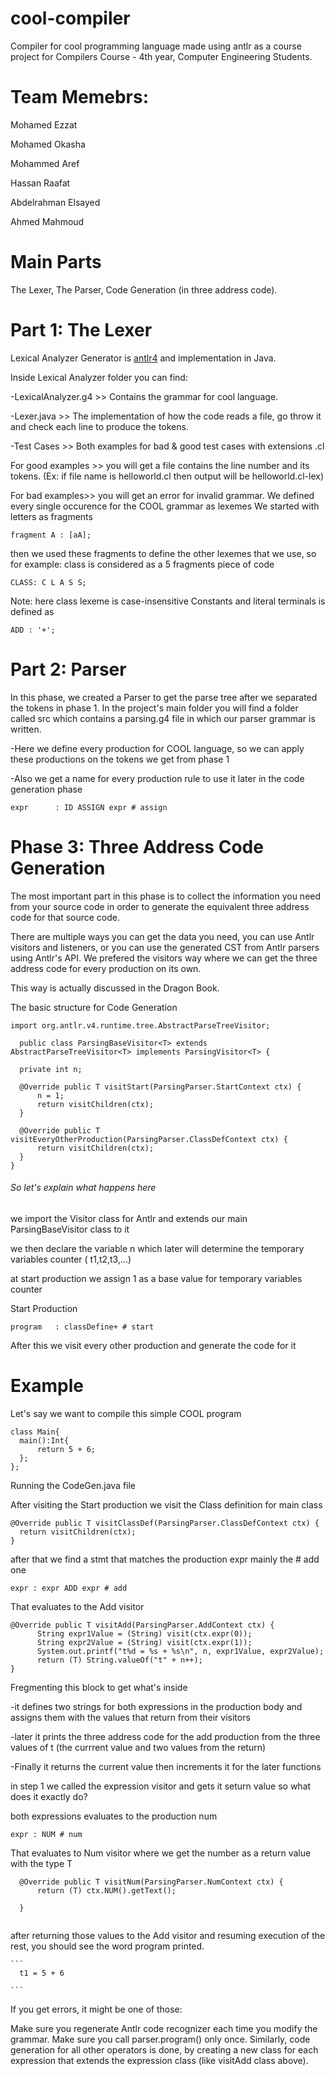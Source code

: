 # cool-compiler
Compiler for cool programming language made using antlr as a course project for Compilers Course - 4th year, Computer Engineering Students.

# Team Memebrs:
Mohamed Ezzat

Mohamed Okasha

Mohammed Aref

Hassan Raafat

Abdelrahman Elsayed

Ahmed Mahmoud

# Main Parts
The Lexer, The Parser, Code Generation (in three address code).

# Part 1: The Lexer
Lexical Analyzer Generator is <a href="https://github.com/antlr/antlr4">antlr4</a> and implementation in Java.

Inside Lexical Analyzer folder you can find:

-LexicalAnalyzer.g4 >> Contains the grammar for cool language.

-Lexer.java >> The implementation of how the code reads a file, go throw it and check each line to produce the tokens.

-Test Cases >> Both examples for bad & good test cases with extensions .cl

  For good examples >> you will get a file contains the line number and its tokens.
  (Ex: if file name is helloworld.cl then output will be helloworld.cl-lex)

  For bad examples>> you will get an error for invalid grammar.
  We defined every single occurence for the COOL grammar as lexemes
  We started with letters as fragments
  
  ``` 
  fragment A : [aA];
  ```

  then we used these fragments to define the other lexemes that we use, so for example:
  class is considered as a 5 fragments piece of code
  ``` 
  CLASS: C L A S S;
  ```
  Note: here class lexeme is case-insensitive
  Constants and literal terminals is defined as
  
  ``` 
  ADD : '+';
  ```

# Part 2: Parser
  In this phase, we created a Parser to get the parse tree after we separated the tokens in phase 1. In the project's main folder you     will find a folder called src which contains a parsing.g4 file in which our parser grammar is written.

  -Here we define every production for COOL language, so we can apply these productions on the tokens we get from phase 1
  
  -Also we get a name for every production rule to use it later in the code generation phase
  ```
  expr      : ID ASSIGN expr # assign
  ```
# Phase 3: Three Address Code Generation
The most important part in this phase is to collect the information you need from your source code in order to generate the equivalent three address code for that source code.

There are multiple ways you can get the data you need, you can use Antlr visitors and listeners, or you can use the generated CST from Antlr parsers using Antlr's API. We prefered the visitors way where we can get the three address code for every production on its own.

This way is actually discussed in the Dragon Book.

The basic structure for Code Generation
  ```
  import org.antlr.v4.runtime.tree.AbstractParseTreeVisitor;

    public class ParsingBaseVisitor<T> extends AbstractParseTreeVisitor<T> implements ParsingVisitor<T> {

    private int n;

    @Override public T visitStart(ParsingParser.StartContext ctx) {
        n = 1;
        return visitChildren(ctx);
    }

    @Override public T visitEveryOtherProduction(ParsingParser.ClassDefContext ctx) { 
        return visitChildren(ctx);
    }
}
  ```
  ###### So let's explain what happens here

  we import the Visitor class for Antlr and extends our main ParsingBaseVisitor class to it

  we then declare the variable n which later will determine the temporary variables counter ( t1,t2,t3,...)

  at start production we assign 1 as a base value for temporary variables counter

  Start Production
  ``` 
  program   : classDefine+ # start
  ```
  After this we visit every other production and generate the code for it
  
  # Example

  Let's say we want to compile this simple COOL program
  ``` 
  class Main{
    main():Int{
        return 5 + 6;
    };
  }; 
  
  ``` 
  Running the CodeGen.java file

  After visiting the Start production we visit the Class definition for main class

  ```
  @Override public T visitClassDef(ParsingParser.ClassDefContext ctx) { 
    return visitChildren(ctx);
  }
  
  ```
  after that we find a stmt that matches the production expr mainly the # add one

  ```
  expr : expr ADD expr # add
  
  ```
  That evaluates to the Add visitor

  ```
  @Override public T visitAdd(ParsingParser.AddContext ctx) {
        String expr1Value = (String) visit(ctx.expr(0));
        String expr2Value = (String) visit(ctx.expr(1));
        System.out.printf("t%d = %s + %s\n", n, expr1Value, expr2Value);
        return (T) String.valueOf("t" + n++);
  }  
  
  ```
  Fregmenting this block to get what's inside

  -it defines two strings for both expressions in the production body and assigns them with the values that return from their visitors
  
  -later it prints the three address code for the add production from the three values of t (the currrent value and two values from the    return)
  
  -Finally it returns the current value then increments it for the later functions
  
  in step 1 we called the expression visitor and gets it seturn value so what does it exactly do?

  both expressions evaluates to the production num
  ```
  expr : NUM # num
  
  ```
  That evaluates to Num visitor where we get the number as a return value with the type T
  ```
    @Override public T visitNum(ParsingParser.NumContext ctx) {
        return (T) ctx.NUM().getText();
        
    }
    
   ```
   after returning those values to the Add visitor and resuming execution of the rest, you should see the word program printed.

    ```
      t1 = 5 + 6
      
    ```
   If you get errors, it might be one of those:

   Make sure you regenerate Antlr code recognizer each time you modify the grammar.
   Make sure you call parser.program() only once.
   Similarly, code generation for all other operators is done, by creating a new class for each expression that extends the expression      class (like visitAdd class above).
  
